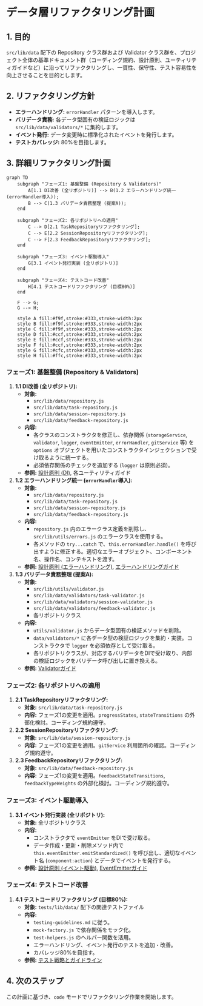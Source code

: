 # データ層リファクタリング計画

## 1. 目的

`src/lib/data` 配下の Repository クラス群および Validator クラス群を、プロジェクト全体の基準ドキュメント群（コーディング規約、設計原則、ユーティリティガイドなど）に沿ってリファクタリングし、一貫性、保守性、テスト容易性を向上させることを目的とします。

## 2. リファクタリング方針

*   **エラーハンドリング:** `errorHandler` パターンを導入します。
*   **バリデータ責務:** 各データ型固有の検証ロジックは `src/lib/data/validators/*` に集約します。
*   **イベント発行:** データ変更時に標準化されたイベントを発行します。
*   **テストカバレッジ:** 80%を目指します。

## 3. 詳細リファクタリング計画

```mermaid
graph TD
    subgraph "フェーズ1: 基盤整備 (Repository & Validators)"
        A[1.1 DI改善 (全リポジトリ)] --> B(1.2 エラーハンドリング統一 (errorHandler導入));
        B --> C(1.3 バリデータ責務整理 (提案A));
    end

    subgraph "フェーズ2: 各リポジトリへの適用"
        C --> D[2.1 TaskRepositoryリファクタリング];
        C --> E[2.2 SessionRepositoryリファクタリング];
        C --> F[2.3 FeedbackRepositoryリファクタリング];
    end

    subgraph "フェーズ3: イベント駆動導入"
        G[3.1 イベント発行実装 (全リポジトリ)]
    end

    subgraph "フェーズ4: テストコード改善"
        H[4.1 テストコードリファクタリング (目標80%)]
    end

    F --> G;
    G --> H;

    style A fill:#f9f,stroke:#333,stroke-width:2px
    style B fill:#f9f,stroke:#333,stroke-width:2px
    style C fill:#f9f,stroke:#333,stroke-width:2px
    style D fill:#ccf,stroke:#333,stroke-width:2px
    style E fill:#ccf,stroke:#333,stroke-width:2px
    style F fill:#ccf,stroke:#333,stroke-width:2px
    style G fill:#cfc,stroke:#333,stroke-width:2px
    style H fill:#ffc,stroke:#333,stroke-width:2px
```

### フェーズ1: 基盤整備 (Repository & Validators)

1.  **1.1 DI改善 (全リポジトリ):**
    *   **対象:**
        *   `src/lib/data/repository.js`
        *   `src/lib/data/task-repository.js`
        *   `src/lib/data/session-repository.js`
        *   `src/lib/data/feedback-repository.js`
    *   **内容:**
        *   各クラスのコンストラクタを修正し、依存関係 (`storageService`, `validator`, `logger`, `eventEmitter`, `errorHandler`, `gitService` 等) を `options` オブジェクトを用いたコンストラクタインジェクションで受け取るように統一する。
        *   必須依存関係のチェックを追加する (`logger` は原則必須)。
    *   **参照:** [設計原則 (DI)](design-principles.md#2-依存性注入-di), 各ユーティリティガイド
2.  **1.2 エラーハンドリング統一 (`errorHandler`導入):**
    *   **対象:**
        *   `src/lib/data/repository.js`
        *   `src/lib/data/task-repository.js`
        *   `src/lib/data/session-repository.js`
        *   `src/lib/data/feedback-repository.js`
    *   **内容:**
        *   `repository.js` 内のエラークラス定義を削除し、`src/lib/utils/errors.js` のエラークラスを使用する。
        *   各メソッドの `try...catch` で、`this.errorHandler.handle()` を呼び出すように修正する。適切なエラーオブジェクト、コンポーネント名、操作名、コンテキストを渡す。
    *   **参照:** [設計原則 (エラーハンドリング)](design-principles.md#3-エラーハンドリング戦略), [エラーハンドリングガイド](utility-guides/error-handling-guide.md)
3.  **1.3 バリデータ責務整理 (提案A):**
    *   **対象:**
        *   `src/lib/utils/validator.js`
        *   `src/lib/data/validators/task-validator.js`
        *   `src/lib/data/validators/session-validator.js`
        *   `src/lib/data/validators/feedback-validator.js`
        *   各リポジトリクラス
    *   **内容:**
        *   `utils/validator.js` からデータ型固有の検証メソッドを削除。
        *   `data/validators/*` に各データ型の検証ロジックを集約・実装。コンストラクタで `logger` を必須依存として受け取る。
        *   各リポジトリクラスが、対応するバリデータをDIで受け取り、内部の検証ロジックをバリデータ呼び出しに置き換える。
    *   **参照:** [Validatorガイド](utility-guides/validator-guide.md)

### フェーズ2: 各リポジトリへの適用

1.  **2.1 TaskRepositoryリファクタリング:**
    *   **対象:** `src/lib/data/task-repository.js`
    *   **内容:** フェーズ1の変更を適用。`progressStates`, `stateTransitions` の外部化検討。コーディング規約遵守。
2.  **2.2 SessionRepositoryリファクタリング:**
    *   **対象:** `src/lib/data/session-repository.js`
    *   **内容:** フェーズ1の変更を適用。`gitService` 利用箇所の確認。コーディング規約遵守。
3.  **2.3 FeedbackRepositoryリファクタリング:**
    *   **対象:** `src/lib/data/feedback-repository.js`
    *   **内容:** フェーズ1の変更を適用。`feedbackStateTransitions`, `feedbackTypeWeights` の外部化検討。コーディング規約遵守。

### フェーズ3: イベント駆動導入

1.  **3.1 イベント発行実装 (全リポジトリ):**
    *   **対象:** 全リポジトリクラス
    *   **内容:**
        *   コンストラクタで `eventEmitter` をDIで受け取る。
        *   データ作成・更新・削除メソッド内で `this.eventEmitter.emitStandardized()` を呼び出し、適切なイベント名 (`component:action`) とデータでイベントを発行する。
    *   **参照:** [設計原則 (イベント駆動)](design-principles.md#4-イベント駆動アーキテクチャ), [EventEmitterガイド](utility-guides/event-emitter-guide.md)

### フェーズ4: テストコード改善

1.  **4.1 テストコードリファクタリング (目標80%):**
    *   **対象:** `tests/lib/data/` 配下の関連テストファイル
    *   **内容:**
        *   `testing-guidelines.md` に従う。
        *   `mock-factory.js` で依存関係をモック化。
        *   `test-helpers.js` のヘルパー関数を活用。
        *   エラーハンドリング、イベント発行のテストを追加・改善。
        *   カバレッジ80%を目指す。
    *   **参照:** [テスト戦略とガイドライン](testing-guidelines.md)

## 4. 次のステップ

この計画に基づき、`code` モードでリファクタリング作業を開始します。